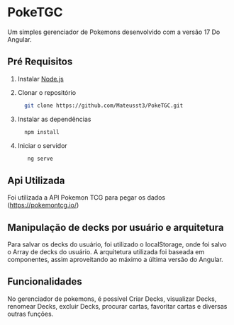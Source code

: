 # PokeTGC

Um simples gerenciador de Pokemons desenvolvido com a versão 17 Do Angular.

## Pré Requisitos

1. Instalar [Node.js](http://nodejs.org)

2. Clonar o repositório
    ```bash
      git clone https://github.com/Mateusst3/PokeTGC.git
    ```

3. Instalar as dependências
    ```bash
      npm install
    ```

4. Iniciar o servidor
   ```bash
      ng serve
    ```

## Api Utilizada

Foi utilizada a API Pokemon TCG para pegar os dados (https://pokemontcg.io/)

## Manipulação de decks por usuário e arquitetura

Para salvar os decks do usuário, foi utilizado o localStorage, onde foi salvo o Array de decks do usuário. A arquitetura utilizada foi baseada em componentes, assim aproveitando ao máximo a última versão do Angular.

## Funcionalidades

No gerenciador de pokemons, é possível Criar Decks, visualizar Decks, renomear Decks, excluir Decks, procurar cartas, favoritar cartas e diversas outras funções.
